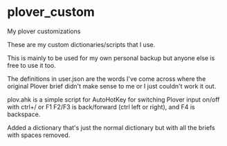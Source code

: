 # plover_custom
My plover customizations

These are my custom dictionaries/scripts that I use.

This is mainly to be used for my own personal backup but anyone else is free to use it too.

The definitions in user.json are the words I've come across where the original Plover brief didn't make sense to me or I just couldn't work it out. 

plov.ahk is a simple script for AutoHotKey for switching Plover input on/off with ctrl+/ or F1
F2/F3 is back/forward (ctrl left or right), and F4 is backspace. 

Added a dictionary that's just the normal dictionary but with all the briefs with spaces removed.
